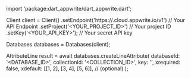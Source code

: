 import 'package:dart_appwrite/dart_appwrite.dart';

Client client = Client()
    .setEndpoint('https://<REGION>.cloud.appwrite.io/v1') // Your API Endpoint
    .setProject('<YOUR_PROJECT_ID>') // Your project ID
    .setKey('<YOUR_API_KEY>'); // Your secret API key

Databases databases = Databases(client);

AttributeLine result = await databases.createLineAttribute(
    databaseId: '<DATABASE_ID>',
    collectionId: '<COLLECTION_ID>',
    key: '',
    xrequired: false,
    xdefault: [[1, 2], [3, 4], [5, 6]], // (optional)
);

